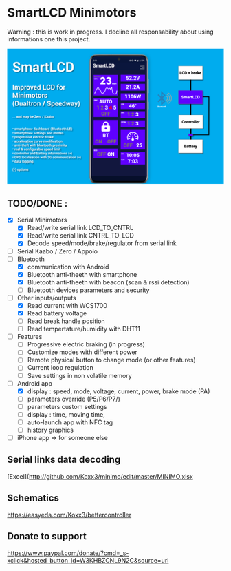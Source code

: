 # SmartLCD Minimotors

Warning : this is work in progress. I decline all responsability about using informations one this project.

![Idea](/SmartLCD.png)

## TODO/DONE :

- [X] Serial Minimotors
    - [X] Read/write serial link LCD_TO_CNTRL
    - [X] Read/write serial link CNTRL_TO_LCD
    - [X] Decode speed/mode/brake/regulator from serial link
- [ ] Serial Kaabo / Zero / Appolo
- [ ] Bluetooth 
    - [X] communication with Android
    - [X] Bluetooth anti-theeth with smartphone
    - [X] Bluetooth anti-theeth with beacon (scan & rssi detection)
    - [ ] Bluetooth devices parameters and security
- [ ] Other inputs/outputs
    - [X] Read current with WCS1700
    - [X] Read battery voltage
    - [ ] Read break handle position
    - [ ] Read tempertature/humidity with DHT11
- [ ] Features    
    - [ ] Progressive electric braking (in progress)
    - [ ] Customize modes with different power
    - [ ] Remote physical button to change mode (or other features)
    - [ ] Current loop regulation
    - [ ] Save settings in non volatile memory
- [ ] Android app
    - [X] display : speed, mode, voltage, current, power, brake mode (PA)
    - [ ] parameters override (P5/P6/P7/)
    - [ ] parameters custom settings
    - [ ] display : time, moving time, 
    - [ ] auto-launch app with NFC tag
    - [ ] history graphics

- [ ] iPhone app => for someone else

## Serial links data decoding
[Excel](http://github.com/Koxx3/minimo/edit/master/MINIMO.xlsx

## Schematics
https://easyeda.com/Koxx3/bettercontroller

## Donate to support
https://www.paypal.com/donate/?cmd=_s-xclick&hosted_button_id=W3KHBZCNL9N2C&source=url
